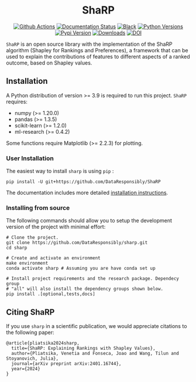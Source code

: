<div align="center">
    <h1 align="center">ShaRP</h1>
</div>

<p align="center">
<a href="https://github.com/DataResponsibly/ShaRP/actions/workflows/ci.yml"><img alt="Github Actions" src="https://github.com/DataResponsibly/ShaRP/actions/workflows/ci.yml/badge.svg"></a>
<a href="https://dataresponsibly.github.io/ShaRP/"><img alt="Documentation Status" src="https://github.com/DataResponsibly/ShaRP/actions/workflows/deploy-docs.yml/badge.svg"></a>
<a href="https://github.com/psf/black"><img alt="Black" src="https://img.shields.io/badge/code%20style-black-000000.svg"></a>
<a href="https://img.shields.io/badge/python-3.9%20|%203.10%20|%203.11%20|%203.12-blue"><img alt="Python Versions" src="https://img.shields.io/badge/python-3.9%20|%203.10%20|%203.11%20|%203.12-blue"></a>
<a href="https://badge.fury.io/py/xai-sharp"><img alt="Pypi Version" src="https://badge.fury.io/py/xai-sharp.svg"></a>
<a href="https://pepy.tech/project/xai-sharp"><img alt="Downloads" src="https://static.pepy.tech/personalized-badge/xai-sharp?period=total&units=international_system&left_color=grey&right_color=brightgreen&left_text=downloads"></a>
<a href="https://doi.org/10.48550/arXiv.2401.16744"><img alt="DOI" src="https://zenodo.org/badge/DOI/10.48550/arXiv.2401.16744.svg"></a>

``ShaRP`` is an open source library with the implementation of the ShaRP
algorithm (Shapley for Rankings and Preferences), a framework that can be used
to explain the contributions of features to different aspects of a ranked
outcome, based on Shapley values.

## Installation

A Python distribution of version >= 3.9 is required to run this
project. ``ShaRP`` requires:

- numpy (>= 1.20.0)
- pandas (>= 1.3.5)
- scikit-learn (>= 1.2.0)
- ml-research (>= 0.4.2)

Some functions require Matplotlib (>= 2.2.3) for plotting.

### User Installation

The easiest way to install ``sharp`` is using ``pip`` :

    pip install -U git+https://github.com/DataResponsibly/ShaRP

The documentation includes more detailed [installation
instructions](https://sharp.readthedocs.io/en/latest/getting-started.html).

### Installing from source

The following commands should allow you to setup the development version of the
project with minimal effort:

    # Clone the project.
    git clone https://github.com/DataResponsibly/sharp.git
    cd sharp

    # Create and activate an environment 
    make environment 
    conda activate sharp # Assuming you are have conda set up

    # Install project requirements and the research package. Dependecy group
    # "all" will also install the dependency groups shown below.
    pip install .[optional,tests,docs] 

## Citing ShaRP

If you use ``sharp`` in a scientific publication, we would appreciate citations to the following paper:

    @article{pliatsika2024sharp,
      title={ShaRP: Explaining Rankings with Shapley Values},
      author={Pliatsika, Venetia and Fonseca, Joao and Wang, Tilun and Stoyanovich, Julia},
      journal={arXiv preprint arXiv:2401.16744},
      year={2024}
    }
